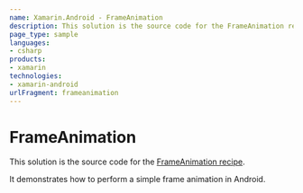 ```yaml
---
name: Xamarin.Android - FrameAnimation
description: This solution is the source code for the FrameAnimation recipe. It demonstrates how to perform a simple frame animation in Android.
page_type: sample
languages:
- csharp
products:
- xamarin
technologies:
- xamarin-android
urlFragment: frameanimation
---
```

# FrameAnimation

This solution is the source code for the [FrameAnimation recipe](http://developer.xamarin.com/recipes/android/other_ux/animation/frame_animation/).

It demonstrates how to perform a simple frame animation in Android.	


